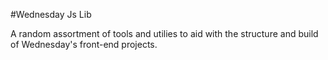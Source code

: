 #Wednesday Js Lib

A random assortment of tools and utilies to aid with the structure and build of Wednesday's front-end projects.